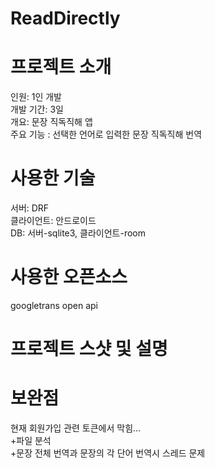 # ReadDirectly
# 프로젝트 소개
인원: 1인 개발<br>
개발 기간: 3일<br>
개요: 문장 직독직해 앱<br>
주요 기능 : 선택한 언어로 입력한 문장 직독직해 번역<br>
# 사용한 기술
서버: DRF<br>
클라이언트: 안드로이드<br>
DB: 서버-sqlite3, 클라이언트-room<br>
# 사용한 오픈소스
googletrans open api
# 프로젝트 스샷 및 설명
# 보완점
현재 회원가입 관련 토큰에서 막힘...<br>
+파일 분석<br>
+문장 전체 번역과 문장의 각 단어 번역시 스레드 문제<br>

